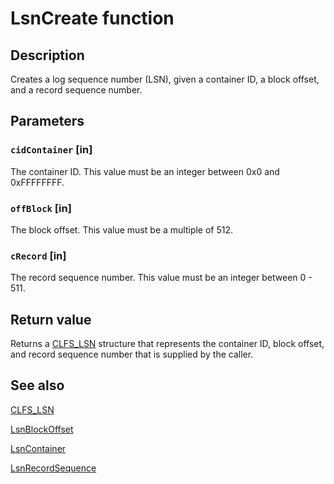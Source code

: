 # LsnCreate function

## Description

Creates a log sequence number (LSN), given a container ID, a block offset, and a record sequence number.

## Parameters

### `cidContainer` [in]

The container ID. This value must be an integer between 0x0 and 0xFFFFFFFF.

### `offBlock` [in]

The block offset. This value must be a multiple of 512.

### `cRecord` [in]

The record sequence number. This value must be an integer between 0 - 511.

## Return value

Returns a [CLFS_LSN](https://learn.microsoft.com/windows/desktop/api/clfs/ns-clfs-cls_lsn) structure that represents the container ID, block offset, and record sequence number that is supplied by the caller.

## See also

[CLFS_LSN](https://learn.microsoft.com/windows/desktop/api/clfs/ns-clfs-cls_lsn)

[LsnBlockOffset](https://learn.microsoft.com/windows/desktop/api/clfsw32/nf-clfsw32-lsnblockoffset)

[LsnContainer](https://learn.microsoft.com/windows/desktop/api/clfsw32/nf-clfsw32-lsncontainer)

[LsnRecordSequence](https://learn.microsoft.com/windows/desktop/api/clfsw32/nf-clfsw32-lsnrecordsequence)
